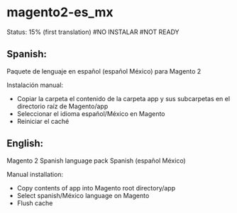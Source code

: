 # magento2-es_mx

Status: 15% (first translation)
#NO INSTALAR
#NOT READY

Spanish:
--------
Paquete de lenguaje en español (español México) para Magento 2

Instalación manual:
* Copiar la carpeta el contenido de la carpeta app y sus subcarpetas en el directorio raíz de Magento/app
* Seleccionar el idioma español/México en Magento
* Reiniciar el caché


English:
--------
Magento 2 Spanish language pack Spanish (español México)

Manual installation:
* Copy contents of app into Magento root directory/app
* Select spanish/México language on Magento
* Flush cache
